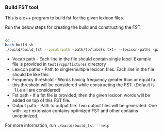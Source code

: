 ### Build FST tool

This is a c++ program to build fst for the given lexicon files.

Run the below steps for creating the build and constructing the FST.

```bash

cd ..
bash build.sh
./build/build_fst --vocab-path <path/to/labels.txt> --lexicon-paths <path to multiple lexicon files separated by space> --output-path <path to output file> --freq-threshold 30[Optional] --fst-path <path to a fst file>[Optional]

```

- Vocab path - Each line in the file should contain single label. Example file is provided in   `tests/cpp/fixtures` directory
- Lexicon paths - Path to single/multiple lexicon files. Each line in the file should be like this: <frequency> <word> <tokens separated by space>
- Frequency threshold - Words having frequency greater than or equal to this threshold will be considered while constructing the FST. (Default is -1 i.e all are considered)
- Fst path - If a fst file is provided, then the given lexicon words will be added on top of this FST file. 
- Output path - Path to output file. Two output files will be generated. One with `.opt` extension contains optimized FST and other contains unoptimized. 

For more information, run `./build/build_fst --help`